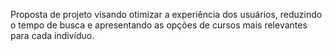 Proposta de projeto visando otimizar a experiência dos usuários, reduzindo o tempo de busca e apresentando as opções de cursos mais relevantes para cada indivíduo.
